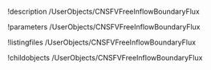 !description /UserObjects/CNSFVFreeInflowBoundaryFlux

!parameters /UserObjects/CNSFVFreeInflowBoundaryFlux

!listingfiles /UserObjects/CNSFVFreeInflowBoundaryFlux

!childobjects /UserObjects/CNSFVFreeInflowBoundaryFlux
